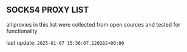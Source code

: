 ## SOCKS4 PROXY LIST

all proxies in this list were collected from open sources and tested for functionality

last update: `2025-01-07 15:36:07.120282+00:00`